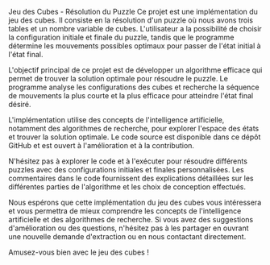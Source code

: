 Jeu des Cubes - Résolution du Puzzle
Ce projet est une implémentation du jeu des cubes. Il consiste en la résolution d'un puzzle où nous avons trois tables et un nombre variable de cubes. L'utilisateur a la possibilité de choisir la configuration initiale et finale du puzzle, tandis que le programme détermine les mouvements possibles optimaux pour passer de l'état initial à l'état final.

L'objectif principal de ce projet est de développer un algorithme efficace qui permet de trouver la solution optimale pour résoudre le puzzle. Le programme analyse les configurations des cubes et recherche la séquence de mouvements la plus courte et la plus efficace pour atteindre l'état final désiré.

L'implémentation utilise des concepts de l'intelligence artificielle, notamment des algorithmes de recherche, pour explorer l'espace des états et trouver la solution optimale. Le code source est disponible dans ce dépôt GitHub et est ouvert à l'amélioration et à la contribution.

N'hésitez pas à explorer le code et à l'exécuter pour résoudre différents puzzles avec des configurations initiales et finales personnalisées. Les commentaires dans le code fournissent des explications détaillées sur les différentes parties de l'algorithme et les choix de conception effectués.

Nous espérons que cette implémentation du jeu des cubes vous intéressera et vous permettra de mieux comprendre les concepts de l'intelligence artificielle et des algorithmes de recherche. Si vous avez des suggestions d'amélioration ou des questions, n'hésitez pas à les partager en ouvrant une nouvelle demande d'extraction ou en nous contactant directement.

Amusez-vous bien avec le jeu des cubes !

